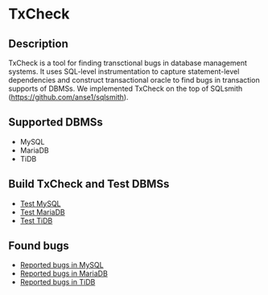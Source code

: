 # TxCheck

## Description

TxCheck is a tool for finding transctional bugs in database management systems. It uses SQL-level instrumentation to capture statement-level dependencies and construct transactional oracle to find bugs in transaction supports of DBMSs. We implemented TxCheck on the top of SQLsmith (https://github.com/anse1/sqlsmith).

## Supported DBMSs
- MySQL
- MariaDB
- TiDB

## Build TxCheck and Test DBMSs
- [Test MySQL](./docs/mysql_test.md)
- [Test MariaDB](./docs/mariadb_test.md)
- [Test TiDB](./docs/tidb_test.md)

## Found bugs
- [Reported bugs in MySQL](./docs/mysql_bugs.md)
- [Reported bugs in MariaDB](./docs/mariadb_bugs.md)
- [Reported bugs in TiDB](./docs/tidb_bugs.md)
